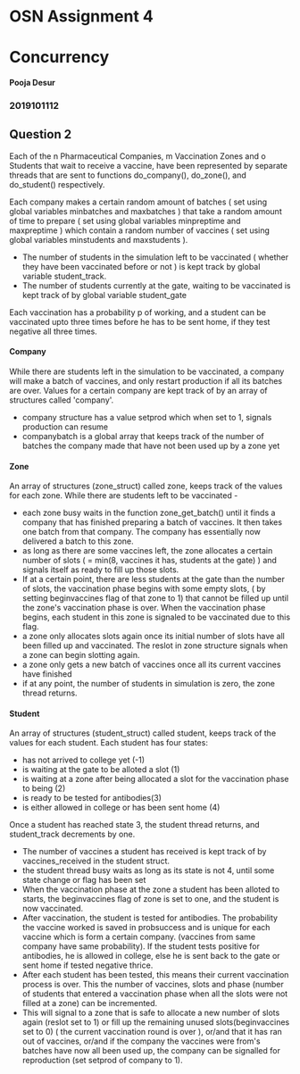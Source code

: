       
# OSN Assignment 4

# **Concurrency**

#### Pooja Desur
### 2019101112

## Question 2

Each of the n Pharmaceutical Companies, m Vaccination Zones and o Students that wait to receive a vaccine, have been represented by separate threads that are sent to functions do_company(), do_zone(), and do_student() respectively.

Each company makes a certain random amount of batches ( set using global variables minbatches and maxbatches ) that take a random amount of time to prepare ( set using global variables minpreptime and maxpreptime ) which contain a random number of vaccines ( set using global variables minstudents and maxstudents ).

- The number of students in the simulation left to be vaccinated ( whether they have been vaccinated before or not ) is kept track by global variable student_track.
- The number of students currently at the gate, waiting to be vaccinated is kept track of by global variable student_gate

Each vaccination has a probability p of working, and a student can be vaccinated upto three times before he has to be sent home, if they test negative all three times.

#### Company

While there are students left in the simulation to be vaccinated, a company will make a batch of vaccines, and only restart production if all its batches are over.
Values for a certain company are kept track of by an array of structures called 'company'.
- company structure has a value setprod which when set to 1, signals production can resume
- companybatch is a global array that keeps track of the number of batches the company made that have not been used up by a zone yet

#### Zone
An array of structures (zone_struct) called zone, keeps track of the values for each zone.
While there are students left to be vaccinated - 
- each zone busy waits in the function zone_get_batch() until it finds a company that has finished preparing a batch of vaccines. It then takes one batch from that company. The company has essentially now delivered a batch to this zone.
- as long as there are some vaccines left, the zone allocates a certain number of slots ( = min(8, vaccines it has, students at the gate) ) and signals itself as ready to fill up those slots.
- If at a certain point, there are less students at the gate than the number of slots, the vaccination phase begins with some empty slots, ( by setting beginvaccines flag of that zone to 1) that cannot be filled up until the zone's vaccination phase is over.
When the vaccination phase begins, each student in this zone is signaled to be vaccinated due to this flag.
- a zone only allocates slots again once its initial number of slots have all been filled up and vaccinated. The reslot in zone structure signals when a zone can begin slotting again.
- a zone only gets a new batch of vaccines once all its current vaccines have finished
- if at any point, the number of students in simulation is zero, the zone thread returns.

#### Student
An array of structures (student_struct) called student, keeps track of the values for each student.
Each student has four states:
- has not arrived to college yet (-1)
- is waiting at the gate to be alloted a slot (1)
- is waiting at a zone after being allocated a slot for the vaccination phase to being (2)
- is ready to be tested for antibodies(3)
- is either allowed in college or has been sent home (4)

Once a student has reached state 3, the student thread returns, and student_track decrements by one.

- The number of vaccines a student has received is kept track of by vaccines_received in the student struct.
- the student thread busy waits as long as its state is not 4, until some state change or flag has been set
- When the vaccination phase at the zone a student has been alloted to starts, the beginvaccines flag of zone is set to one, and the student is now vaccinated.
- After vaccination, the student is tested for antibodies. The probability the vaccine worked is saved in probsuccess and is unique for each vaccine which is form a certain company. (vaccines from same company have same probability). If the student tests positive for antibodies, he is allowed in college, else he is sent back to the gate or sent home if tested negative thrice.
- After each student has been tested, this means their current vaccination process is over. This the number of vaccines, slots and phase (number of students that entered a vaccination phase when all the slots were not filled at a zone) can be incremented.
- This will signal to a zone that is safe to allocate a new number of slots again (reslot set to 1) or fill up the remaining unused slots(beginvaccines set to 0) ( the current vaccination round is over ), or/and that it has ran out of vaccines, or/and if the company the vaccines were from's batches have now all been used up, the company can be signalled for reproduction (set setprod of company to 1).














